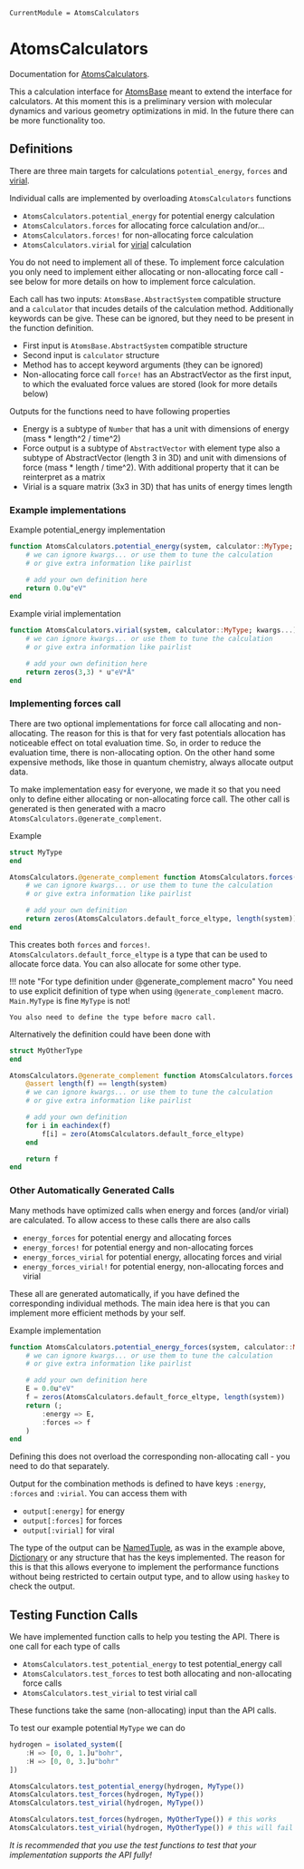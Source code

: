 ```@meta
CurrentModule = AtomsCalculators
```

# AtomsCalculators

Documentation for [AtomsCalculators](https://github.com/JuliaMolSim/AtomsCalculators.jl).

This a calculation interface for [AtomsBase](https://github.com/JuliaMolSim/AtomsBase.jl) meant to extend the interface for calculators.
At this moment this is a preliminary version with molecular dynamics and various geometry optimizations
in mid. In the future there can be more functionality too.

## Definitions

There are three main targets for calculations `potential_energy`, `forces` and [virial](https://en.wikipedia.org/wiki/Virial_stress). 

Individual calls are implemented by overloading `AtomsCalculators` functions

- `AtomsCalculators.potential_energy` for potential energy calculation
- `AtomsCalculators.forces` for allocating force calculation and/or...
- `AtomsCalculators.forces!` for non-allocating force calculation
- `AtomsCalculators.virial` for [virial](https://en.wikipedia.org/wiki/Virial_stress) calculation

You do not need to implement all of these. To implement force calculation you only need to implement either allocating or non-allocating force call - see below for more details on how to implement force calculation.

Each call has two inputs: `AtomsBase.AbstractSystem` compatible structure and a `calculator` that incudes details of the calculation method. Additionally keywords can be give. These can be ignored, but they need to be present in the function definition.

- First input is `AtomsBase.AbstractSystem` compatible structure
- Second input is `calculator` structure
- Method has to accept keyword arguments (they can be ignored)
- Non-allocating force call `force!` has an AbstractVector as the first input, to which the evaluated force values are stored (look for more details below)

Outputs for the functions need to have following properties

- Energy is a subtype of `Number` that has a unit with dimensions of energy (mass * length^2 / time^2)
- Force output is a subtype of `AbstractVector` with element type also a subtype of AbstractVector (length 3 in 3D) and unit with dimensions of force (mass * length / time^2). With additional property that it can be reinterpret as a matrix
- Virial is a square matrix (3x3 in 3D) that has units of energy times length


### Example implementations

Example potential_energy implementation

```julia
function AtomsCalculators.potential_energy(system, calculator::MyType; kwargs...)
    # we can ignore kwargs... or use them to tune the calculation
    # or give extra information like pairlist

    # add your own definition here
    return 0.0u"eV"
end
```

Example virial implementation

```julia
function AtomsCalculators.virial(system, calculator::MyType; kwargs...)
    # we can ignore kwargs... or use them to tune the calculation
    # or give extra information like pairlist

    # add your own definition here
    return zeros(3,3) * u"eV*Å"
end
```

### Implementing forces call

There are two optional implementations for force call allocating and non-allocating. The reason for this is that for very fast potentials allocation has noticeable effect on total evaluation time. So, in order to reduce the evaluation time, there is non-allocating option. On the other hand some expensive methods, like those in quantum chemistry, always allocate output data.

To make implementation easy for everyone, we made it so that you need only to define either allocating or non-allocating force call. The other call is generated is then generated with a macro `AtomsCalculators.@generate_complement`.

Example

```julia
struct MyType
end

AtomsCalculators.@generate_complement function AtomsCalculators.forces(system, calculator::Main.MyType; kwargs...)
    # we can ignore kwargs... or use them to tune the calculation
    # or give extra information like pairlist

    # add your own definition
    return zeros(AtomsCalculators.default_force_eltype, length(system))
end
```

This creates both `forces` and `forces!`. `AtomsCalculators.default_force_eltype` is a type that can be used to allocate force data. You can also allocate for some other type.

!!! note "For type definition under @generate_complement macro"
    You need to use explicit definition of type when using
    `@generate_complement` macro. `Main.MyType` is fine `MyType` is not!

    You also need to define the type before macro call.

Alternatively the definition could have been done with

```julia
struct MyOtherType
end

AtomsCalculators.@generate_complement function AtomsCalculators.forces!(f::AbstractVector, system, calculator::Main.MyOtherType; kwargs...)
    @assert length(f) == length(system)
    # we can ignore kwargs... or use them to tune the calculation
    # or give extra information like pairlist

    # add your own definition
    for i in eachindex(f)
        f[i] = zero(AtomsCalculators.default_force_eltype)
    end

    return f
end
```

### Other Automatically Generated Calls

Many methods have optimized calls when energy and forces (and/or virial) are calculated. To allow access to these calls there are also calls

- `energy_forces` for potential energy and allocating forces
- `energy_forces!` for potential energy and non-allocating forces
- `energy_forces_virial` for potential energy, allocating forces and virial
- `energy_forces_virial!` for potential energy, non-allocating forces and virial

These all are generated automatically, if you have defined the corresponding individual methods. The main idea here is that you can implement more efficient methods by your self.

Example implementation

```julia
function AtomsCalculators.potential_energy_forces(system, calculator::MyType; kwargs...)
    # we can ignore kwargs... or use them to tune the calculation
    # or give extra information like pairlist

    # add your own definition here
    E = 0.0u"eV"
    f = zeros(AtomsCalculators.default_force_eltype, length(system))
    return (;
        :energy => E,
        :forces => f
    )
end
```

Defining this does not overload the corresponding non-allocating call - you need to do that separately.

Output for the combination methods is defined to have keys `:energy`, `:forces` and `:virial`. You can access them with

- `output[:energy]` for energy
- `output[:forces]` for forces
- `output[:virial]` for viral

The type of the output can be [NamedTuple](https://docs.julialang.org/en/v1/base/base/#Core.NamedTuple), as was in the example above, [Dictionary](https://docs.julialang.org/en/v1/base/collections/#Dictionaries) or any structure that has the keys implemented. The reason for this is that this allows everyone to implement the performance functions without being restricted to certain output type, and to allow using `haskey` to check the output.

## Testing Function Calls

We have implemented function calls to help you testing the API. There is one call for each type of calls 

- `AtomsCalculators.test_potential_energy` to test potential_energy call
- `AtomsCalculators.test_forces` to test both allocating and non-allocating force calls
- `AtomsCalculators.test_virial` to test virial call

These functions take the same (non-allocating) input than the API calls.

To test our example potential `MyType` we can do

```julia
hydrogen = isolated_system([
    :H => [0, 0, 1.]u"bohr",
    :H => [0, 0, 3.]u"bohr"
])

AtomsCalculators.test_potential_energy(hydrogen, MyType())
AtomsCalculators.test_forces(hydrogen, MyType())
AtomsCalculators.test_virial(hydrogen, MyType())

AtomsCalculators.test_forces(hydrogen, MyOtherType()) # this works
AtomsCalculators.test_virial(hydrogen, MyOtherType()) # this will fail
```

*It is recommended that you use the test functions to test that your implementation supports the API fully!*

